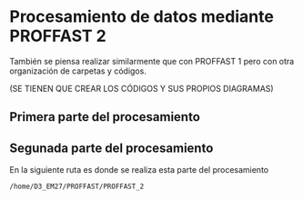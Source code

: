 # Procesamiento de datos mediante PROFFAST 2

También se piensa realizar similarmente que con PROFFAST 1 pero con otra organización de carpetas y códigos. 

(SE TIENEN QUE CREAR LOS CÓDIGOS Y SUS PROPIOS DIAGRAMAS)

## Primera parte del procesamiento


## Segunada parte del procesamiento

En la siguiente ruta es donde se realiza esta parte del procesamiento

```
/home/D3_EM27/PROFFAST/PROFFAST_2
```

